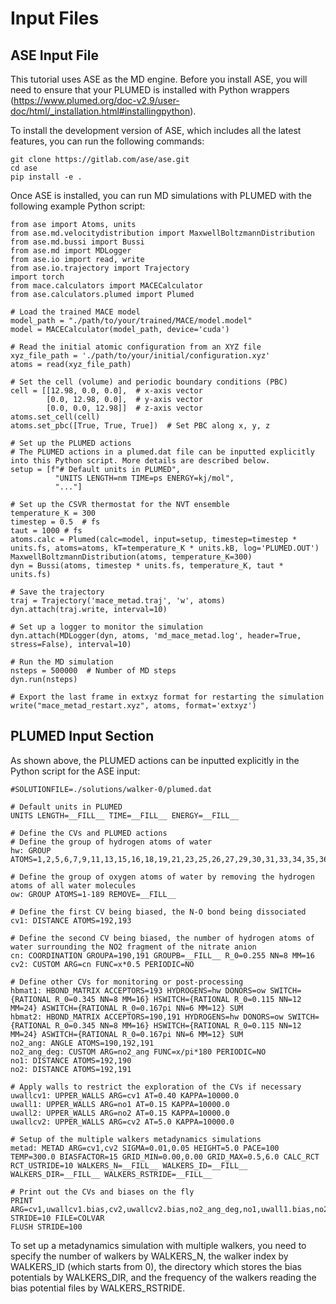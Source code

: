 # Input Files

## ASE Input File

This tutorial uses ASE as the MD engine. Before you install ASE, you will need to ensure that your PLUMED is installed with Python wrappers (https://www.plumed.org/doc-v2.9/user-doc/html/_installation.html#installingpython).

To install the development version of ASE, which includes all the latest features, you can run the following commands:
```
git clone https://gitlab.com/ase/ase.git
cd ase
pip install -e .
```

Once ASE is installed, you can run MD simulations with PLUMED with the following example Python script:
```
from ase import Atoms, units
from ase.md.velocitydistribution import MaxwellBoltzmannDistribution
from ase.md.bussi import Bussi
from ase.md import MDLogger
from ase.io import read, write
from ase.io.trajectory import Trajectory
import torch
from mace.calculators import MACECalculator
from ase.calculators.plumed import Plumed

# Load the trained MACE model
model_path = "./path/to/your/trained/MACE/model.model"
model = MACECalculator(model_path, device='cuda')

# Read the initial atomic configuration from an XYZ file
xyz_file_path = './path/to/your/initial/configuration.xyz'
atoms = read(xyz_file_path)

# Set the cell (volume) and periodic boundary conditions (PBC)
cell = [[12.98, 0.0, 0.0],  # x-axis vector
        [0.0, 12.98, 0.0],  # y-axis vector
        [0.0, 0.0, 12.98]]  # z-axis vector
atoms.set_cell(cell)
atoms.set_pbc([True, True, True])  # Set PBC along x, y, z

# Set up the PLUMED actions
# The PLUMED actions in a plumed.dat file can be inputted explicitly into this Python script. More details are described below.
setup = [f"# Default units in PLUMED",
          "UNITS LENGTH=nm TIME=ps ENERGY=kj/mol",
          "..."]

# Set up the CSVR thermostat for the NVT ensemble
temperature_K = 300
timestep = 0.5  # fs
taut = 1000 # fs
atoms.calc = Plumed(calc=model, input=setup, timestep=timestep * units.fs, atoms=atoms, kT=temperature_K * units.kB, log='PLUMED.OUT')
MaxwellBoltzmannDistribution(atoms, temperature_K=300)
dyn = Bussi(atoms, timestep * units.fs, temperature_K, taut * units.fs)

# Save the trajectory
traj = Trajectory('mace_metad.traj', 'w', atoms)
dyn.attach(traj.write, interval=10)

# Set up a logger to monitor the simulation
dyn.attach(MDLogger(dyn, atoms, 'md_mace_metad.log', header=True, stress=False), interval=10)

# Run the MD simulation
nsteps = 500000  # Number of MD steps
dyn.run(nsteps)

# Export the last frame in extxyz format for restarting the simulation
write("mace_metad_restart.xyz", atoms, format='extxyz')
```

## PLUMED Input Section

As shown above, the PLUMED actions can be inputted explicitly in the Python script for the ASE input:
```plumed
#SOLUTIONFILE=./solutions/walker-0/plumed.dat

# Default units in PLUMED
UNITS LENGTH=__FILL__ TIME=__FILL__ ENERGY=__FILL__

# Define the CVs and PLUMED actions
# Define the group of hydrogen atoms of water
hw: GROUP ATOMS=1,2,5,6,7,9,11,13,15,16,18,19,21,23,25,26,27,29,30,31,33,34,35,36,39,40,43,45,46,47,48,51,52,54,55,57,58,59,61,62,63,65,66,67,68,71,72,73,75,76,78,79,80,81,82,84,85,89,90,91,92,95,96,98,99,100,102,105,106,107,109,110,112,113,115,116,117,119,120,121,122,123,124,126,129,130,132,134,135,136,137,138,140,142,143,144,147,149,151,152,153,155,156,157,158,159,160,161,162,166,167,170,171,173,175,176,177,179,181,182,183,184,186,187,188,189

# Define the group of oxygen atoms of water by removing the hydrogen atoms of all water molecules
ow: GROUP ATOMS=1-189 REMOVE=__FILL__

# Define the first CV being biased, the N-O bond being dissociated
cv1: DISTANCE ATOMS=192,193

# Define the second CV being biased, the number of hydrogen atoms of water surrounding the NO2 fragment of the nitrate anion
cn: COORDINATION GROUPA=190,191 GROUPB=__FILL__ R_0=0.255 NN=8 MM=16
cv2: CUSTOM ARG=cn FUNC=x*0.5 PERIODIC=NO

# Define other CVs for monitoring or post-processing
hbmat1: HBOND_MATRIX ACCEPTORS=193 HYDROGENS=hw DONORS=ow SWITCH={RATIONAL R_0=0.345 NN=8 MM=16} HSWITCH={RATIONAL R_0=0.115 NN=12 MM=24} ASWITCH={RATIONAL R_0=0.167pi NN=6 MM=12} SUM
hbmat2: HBOND_MATRIX ACCEPTORS=190,191 HYDROGENS=hw DONORS=ow SWITCH={RATIONAL R_0=0.345 NN=8 MM=16} HSWITCH={RATIONAL R_0=0.115 NN=12 MM=24} ASWITCH={RATIONAL R_0=0.167pi NN=6 MM=12} SUM
no2_ang: ANGLE ATOMS=190,192,191
no2_ang_deg: CUSTOM ARG=no2_ang FUNC=x/pi*180 PERIODIC=NO
no1: DISTANCE ATOMS=192,190
no2: DISTANCE ATOMS=192,191

# Apply walls to restrict the exploration of the CVs if necessary
uwallcv1: UPPER_WALLS ARG=cv1 AT=0.40 KAPPA=10000.0
uwall1: UPPER_WALLS ARG=no1 AT=0.15 KAPPA=10000.0
uwall2: UPPER_WALLS ARG=no2 AT=0.15 KAPPA=10000.0
uwallcv2: UPPER_WALLS ARG=cv2 AT=5.0 KAPPA=10000.0

# Setup of the multiple walkers metadynamics simulations
metad: METAD ARG=cv1,cv2 SIGMA=0.01,0.05 HEIGHT=5.0 PACE=100 TEMP=300.0 BIASFACTOR=15 GRID_MIN=0.00,0.00 GRID_MAX=0.5,6.0 CALC_RCT RCT_USTRIDE=10 WALKERS_N=__FILL__ WALKERS_ID=__FILL__ WALKERS_DIR=__FILL__ WALKERS_RSTRIDE=__FILL__

# Print out the CVs and biases on the fly
PRINT ARG=cv1,uwallcv1.bias,cv2,uwallcv2.bias,no2_ang_deg,no1,uwall1.bias,no2,uwall2.bias,hbmat1.sum,hbmat2.sum,metad.bias,metad.rbias STRIDE=10 FILE=COLVAR
FLUSH STRIDE=100
```
To set up a metadynamics simulation with multiple walkers, you need to specify the number of walkers by WALKERS_N, the walker index by WALKERS_ID (which starts from 0), the directory which stores the bias potentials by WALKERS_DIR, and the frequency of the walkers reading the bias potential files by WALKERS_RSTRIDE.
